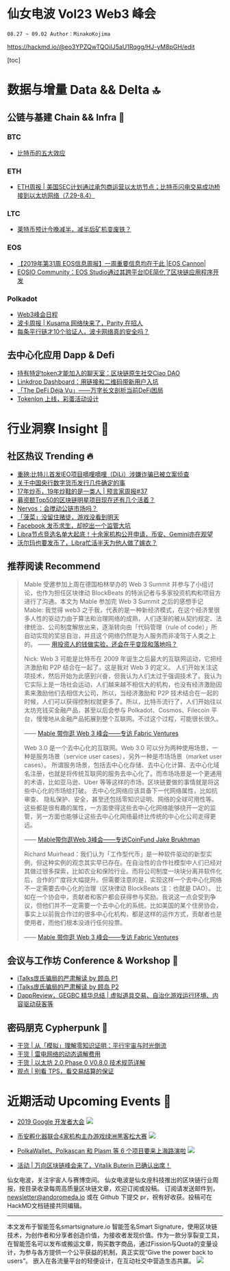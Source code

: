 # 仙女电波 Vol23 Web3 峰会  `08.27 ~ 09.02 Author：MinakoKojima`https://hackmd.io/@eo3YPZQwTQOiIJ5aU1Rqgg/HJ-yM8pGH/edit[toc]# 数据与增量 Data && Delta 🔝## 公链与基建 Chain && Infra 🔧### BTC- [比特币的五大效应](https://mp.weixin.qq.com/s/rTJts_n3w7ym0jlh7MJ6jg)### ETH- [ETH周报 | 美国SEC计划通过承包商运营以太坊节点；比特币闪电交易成功桥接到以太坊网络（7.29-8.4）](https://36kr.com/p/5232043)### LTC- [莱特币预计今晚减半，减半后矿机变废铁？](https://36kr.com/p/5232360)### EOS- [【2019年第31周 EOS信息周报】一周重要信息均在于此 |EOS Cannon|](https://bihu.com/article/1380852298)- [EOSIO Community：EOS Studio通过其跨平台IDE简化了区块链应用程序开发](https://bihu.com/article/1772117694)### Polkadot- [Web3峰会日程](https://web3summit.com/program/monday/main-stage/)- [波卡周报 | Kusama 网络快来了，Parity 在招人](https://mp.weixin.qq.com/s/ItREXh-gdQnxh16LrdLtpg)- [每条平行链才10个验证人，波卡网络真的安全吗？](https://mp.weixin.qq.com/s/IiCRd-qHjVsXF5sY4TY0lg)## 去中心化应用 Dapp & Defi - [持有特定token才能加入的聊天室：区块链原生社交Ciao DAO](https://mp.weixin.qq.com/s/wIU7AwYOIDZ_yiamYD3xrQ)- [Linkdrop Dashboard：用链接和二维码带新用户入坑](https://ethfans.org/posts/https-medium-com-linkdrophq-dashboard-launch)- [「The DeFi Déjà Vu」——万字长文剖析当前DeFi困局](https://mp.weixin.qq.com/s/kqZVhj_Gt8H82PoLKrHOdg)- [Tokenlon 上线，彩蛋活动设计](https://https://mp.weixin.qq.com/s/nvNaZxMgrhnbvz_nLNhTAg)# 行业洞察 Insight 🔭## 社区热议 Trending 🔥- [重磅:比特儿首发IEO项目嘀哩嘀哩（DiLi）涉嫌诈骗已被立案侦查](https://mp.weixin.qq.com/s/JqjsZx53-HEtLCsIa1JZPQ)- [关于中国央行数字货币发行几件确定的事](https://mp.weixin.qq.com/s/WD7aCdimDSVGoFS8kZJLrg)- [17年炒币，19年炒鞋的是一类人 | 预言家周报#37](https://mp.weixin.qq.com/s/xAJz4hU27kuZ9KEPlGedsg)- [募资额Top50的区块链明星项目现在还有几个活着？](https://mp.weixin.qq.com/s/y_Q39WMzNXbl-mIg75uAVg)- [Nervos：会搅动公链市场吗？](https://mp.weixin.qq.com/s/flr2GK-jSicdDetu1u8ejQ)- [「菠菜」没留住赌徒，游戏没看到明天](https://mp.weixin.qq.com/s/8Um90wf0Vuolo7h6RHaqFw)- [Facebook 发币求生，却挖出一个监管大坑](https://mp.weixin.qq.com/s/F6im4XUYUZG7c9p0K4mG6A)- [Libra节点竞选名单大起底！十余家机构公开申请，币安、Gemini亦在观望](https://mp.weixin.qq.com/s/5adlHcZD8dQ6tvHbiZavhw)- [沃尔玛也要发币了，Libra忙活半天为他人做了嫁衣？](https://mp.weixin.qq.com/s/52HjgwJdSmMtmt-uN8iN3g)## 推荐阅读 Recommend> Mable 受邀参加上周在德国柏林举办的 Web 3 Summit 并参与了小组讨论，也作为担任区块律动 BlockBeats 的特派记者与多家投资机构和项目方进行了沟通。本文为 Mable 参加完 Web 3 Summit 之后的感想手记> Mable: 我觉得 web3 之于我，代表的是一种新经济模式，在这个经济里很多人性的驱动力由于算法和治理网络的成熟，人们逐渐的被从契约规定、法律统治、公司制度解放出来，逐渐转向由「代码管理（rule of code）」所自动实现的奖惩自治，并且这个网络仍然是为人服务而非凌驾于人类之上的。> —— [用投资人的钱做实验，还会在乎变现和落地吗？](https://www.theblockbeats.com/news/3064)>>>Nick: Web 3 可能是比特币在 2009 年诞生之后最大的互联网运动，它把经济激励和 P2P 结合在一起了。这是我对 Web 3 的定义。人们开始关注这项技术，然后开始为此感到兴奋，但我认为人们太过于强调技术了。我认为它实际上是一场社会运动，人们越来越不相信大的机构，也没有经济激励因素来激励他们去相信大公司，所以，当经济激励和 P2P 技术结合在一起的时候，人们可以获得控制权就更多了。所以，比特币流行了，人们开始往以太坊充钱买金融产品，甚至以后会参与 Polkadot、Cosmos、Filecoin 平台，慢慢地从金融产品拓展到整个互联网。不过这个过程，可能很长很久。>> —— [Mable 带你逛 Web 3 峰会——专访 Fabric Ventures](https://mp.weixin.qq.com/s/kfSp1R2Rmnz8boADQmMYuQ)>>>Web 3.0 是一个去中心化的互联网。Web 3.0 可以分为两种使用场景，一种是服务场景（service user cases），另外一种是市场场景（market user cases）。所谓服务场景，包括去中心化存储、去中心化计算、去中心化域名注册，也就是将传统互联网的服务去中心化了。而市场场景是一个更通用的术语，比如亚马逊、Uber 等等这样的市场，区块链要做的事情就是将这些中心化的市场给打破。去中心化网络应该具备下一代网络属性，比如抗审查、 隐私保护、安全，甚至还包括零知识证明、网络的全球可用性等。这些都是很有趣的属性，一方面使得这些去中心化网络能够绕开一定的监管，另一方面也能够让这些去中心化网络最终比传统的中心化公司走得更远。>> —— [Mable带你逛Web 3峰会——专访CoinFund Jake Brukhman](https://www.theblockbeats.com/news/2965?ref=BlockBeats)>>>Richard Muirhead：我们认为「工作型代币」是一种软件驱动的新型实例，但这种实例的观念其实早已存在。在自治性的合作社模型中人们已经对其做过很多探索，比如农业和保险行业。而将公司制度一块块分离并软件化后，合作的广度将大幅提升。但需要注意的是，实现这样一个去中心化网络不一定需要去中心化的治理（区块律动 BlockBeats 注：也就是 DAO）。比如在一个协会中，贡献者和客户都会获得参与奖励。我说这一点会受到争议，但他们并不一定需要一个去中心化的系统。比如美国的某个住房协会，事实上以前我合作过的很多中心化机构，都是这样的运作方式，贡献者也是使用者，而他们根本没进行任何投票。>> —— [Mable 带你逛 Web 3 峰会——专访 Fabric Ventures](https://www.theblockbeats.com/news/3044?ref=BlockBeats)## 会议与工作坊 Conference & Workshop 📓- [iTalks庞氏骗局的严肃解读 by 顾岛 P1](https://www.youtube.com/watch?v=7rO3WVXj8-E) - [iTalks庞氏骗局的严肃解读 by 顾岛 P2](https://www.youtube.com/watch?v=KrImJXt_7gM)- [DappReview，GEGBC 精华总结 | 虚拟道具交易、自治化游戏运行环境、内容驱动获客等](https://mp.weixin.qq.com/s/E0FqsRz5624TEqnGrnV96Q)## 密码朋克 Cypherpunk 💾- [干货 | 从「模拟」理解零知识证明：平行宇宙与时光倒流](https://ethfans.org/posts/from-simulation-to-zero-knowledge-proof-part-2)- [干货 | 雷电网络的动态调解费用](https://ethfans.org/posts/dynamic-mediation-fees-in-raiden-explained)- [干货 | 以太坊 2.0 Phase 0 V0.8.0 技术规范详解](https://ethfans.org/posts/phase-0-v-0-8-accompany-resource)- [观点 | 别看 TPS，看交易结算的保证](https://ethfans.org/posts/its-the-settlement-assurances-stupid-5dcd1c3f4e41)# 近期活动 Upcoming Events 📅 - [2019 Google 开发者大会](https://events.google.cn/intl/zh-CN/developerdays2019/)![](https://i.imgur.com/U9eNPlo.jpg)- [币安孵化器联合4家机构主办游戏绿洲黑客松大赛](https://www.binance.net/cn/blog/365077617719590912/%E5%B8%81%E5%AE%89%E5%AD%B5%E5%8C%96%E5%99%A8%E8%81%94%E5%90%884%E5%AE%B6%E6%9C%BA%E6%9E%84%E4%B8%BB%E5%8A%9E%E6%B8%B8%E6%88%8F%E7%BB%BF%E6%B4%B2%E9%BB%91%E5%AE%A2%E6%9D%BE%E5%A4%A7%E8%B5%9B?from=timeline&isappinstalled=0)![](https://i.imgur.com/Z3ptEqP.jpg)- [PolkaWallet、Polkascan 和 Plasm 等 6 个项目要来上海路演啦](https://mp.weixin.qq.com/s/0UccOFEgjJShfk174z892g)![](https://i.imgur.com/ia9Ehiw.png)- [活动 | 万向区块链峰会来了，Vitalik Buterin 已确认出席！](https://ethfans.org/posts/36670)仙女电波，关注宇宙人与赛博空间。仙女电波是仙女座科技推出的区块链行业周报，按目录收录每周高质量区块链文章，欢迎订阅或投稿。订阅请发送邮件到，newsletter@andoromeda.io 或在 Github 下提交 pr，祝有好收获。投稿可在HackMD文档链接共同编辑。---本文发布于智能签名smartsignature.io智能签名Smart Signature，使用区块链技术，为创作者和分享者创造价值，为接收者发现价值。作为一款分享裂变工具，在智能签名可以发布或搬运文章，购买数字商品，通过Fission与Quota的变量设计，为参与各方提供一个公平获益的机制，真正实现“Give the power back to users”。 嵌入在各流量平台的轻便设计，在互动社交中营造生态共赢。![](https://i.imgur.com/Z5BIZah.png)